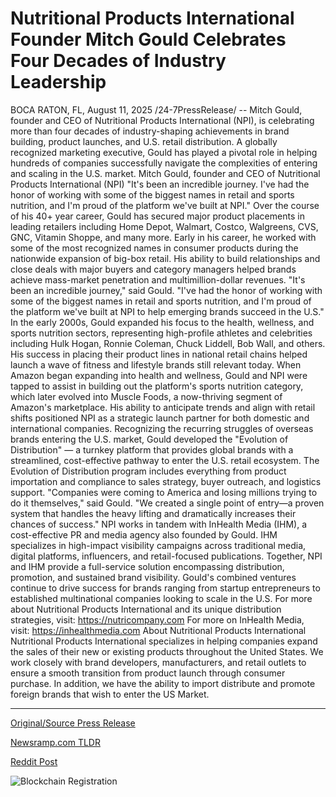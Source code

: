 # Nutritional Products International Founder Mitch Gould Celebrates Four Decades of Industry Leadership

BOCA RATON, FL, August 11, 2025 /24-7PressRelease/ -- Mitch Gould, founder and CEO of Nutritional Products International (NPI), is celebrating more than four decades of industry-shaping achievements in brand building, product launches, and U.S. retail distribution. A globally recognized marketing executive, Gould has played a pivotal role in helping hundreds of companies successfully navigate the complexities of entering and scaling in the U.S. market.  Mitch Gould, founder and CEO of Nutritional Products International (NPI) "It's been an incredible journey. I've had the honor of working with some of the biggest names in retail and sports nutrition, and I'm proud of the platform we've built at NPI."  Over the course of his 40+ year career, Gould has secured major product placements in leading retailers including Home Depot, Walmart, Costco, Walgreens, CVS, GNC, Vitamin Shoppe, and many more. Early in his career, he worked with some of the most recognized names in consumer products during the nationwide expansion of big-box retail. His ability to build relationships and close deals with major buyers and category managers helped brands achieve mass-market penetration and multimillion-dollar revenues.  "It's been an incredible journey," said Gould. "I've had the honor of working with some of the biggest names in retail and sports nutrition, and I'm proud of the platform we've built at NPI to help emerging brands succeed in the U.S."  In the early 2000s, Gould expanded his focus to the health, wellness, and sports nutrition sectors, representing high-profile athletes and celebrities including Hulk Hogan, Ronnie Coleman, Chuck Liddell, Bob Wall, and others. His success in placing their product lines in national retail chains helped launch a wave of fitness and lifestyle brands still relevant today.  When Amazon began expanding into health and wellness, Gould and NPI were tapped to assist in building out the platform's sports nutrition category, which later evolved into Muscle Foods, a now-thriving segment of Amazon's marketplace. His ability to anticipate trends and align with retail shifts positioned NPI as a strategic launch partner for both domestic and international companies.  Recognizing the recurring struggles of overseas brands entering the U.S. market, Gould developed the "Evolution of Distribution" — a turnkey platform that provides global brands with a streamlined, cost-effective pathway to enter the U.S. retail ecosystem. The Evolution of Distribution program includes everything from product importation and compliance to sales strategy, buyer outreach, and logistics support.  "Companies were coming to America and losing millions trying to do it themselves," said Gould. "We created a single point of entry—a proven system that handles the heavy lifting and dramatically increases their chances of success."  NPI works in tandem with InHealth Media (IHM), a cost-effective PR and media agency also founded by Gould. IHM specializes in high-impact visibility campaigns across traditional media, digital platforms, influencers, and retail-focused publications. Together, NPI and IHM provide a full-service solution encompassing distribution, promotion, and sustained brand visibility.  Gould's combined ventures continue to drive success for brands ranging from startup entrepreneurs to established multinational companies looking to scale in the U.S.  For more about Nutritional Products International and its unique distribution strategies, visit: https://nutricompany.com  For more on InHealth Media, visit: https://inhealthmedia.com  About Nutritional Products International Nutritional Products International specializes in helping companies expand the sales of their new or existing products throughout the United States. We work closely with brand developers, manufacturers, and retail outlets to ensure a smooth transition from product launch through consumer purchase. In addition, we have the ability to import distribute and promote foreign brands that wish to enter the US Market. 

---

[Original/Source Press Release](https://www.24-7pressrelease.com/press-release/525688/nutritional-products-international-founder-mitch-gould-celebrates-four-decades-of-industry-leadership)
                    

[Newsramp.com TLDR](https://newsramp.com/curated-news/mitch-gould-celebrates-40-years-of-retail-and-nutrition-industry-innovation/d9380c55fc4051cd13d5fa03651045fc) 

 



[Reddit Post](https://www.reddit.com/r/newsramp/comments/1mn6f3h/mitch_gould_celebrates_40_years_of_retail_and/) 



![Blockchain Registration](https://cdn.newsramp.app/24-7PressRelease/qrcode/258/11/lean5txY.webp)